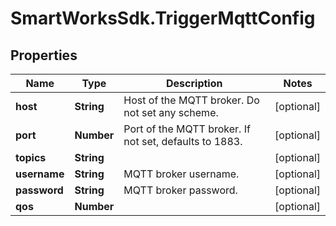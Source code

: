 # SmartWorksSdk.TriggerMqttConfig

## Properties

Name | Type | Description | Notes
------------ | ------------- | ------------- | -------------
**host** | **String** | Host of the MQTT broker. Do not set any scheme. | [optional] 
**port** | **Number** | Port of the MQTT broker. If not set, defaults to 1883. | [optional] 
**topics** | **String** |  | [optional] 
**username** | **String** | MQTT broker username. | [optional] 
**password** | **String** | MQTT broker password. | [optional] 
**qos** | **Number** |  | [optional] 


